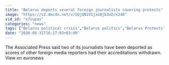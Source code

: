 ```yaml
---
title: "Belarus deports several foreign journalists covering protests"
image: "https://s2.dmcdn.net/v/SQjQN1VIjxoQjb3xD/x240"
vid_id: "x7vupav"
categories: "news"
tags: ["Belarus political crisis","Belarus politics","Belarus Protests"]
date: "2020-08-31T16:17:03+03:00"
---
```

The Associated Press said two of its journalists have been deported as scores of other foreign media reporters had their accreditations withdrawn. View on euronews

